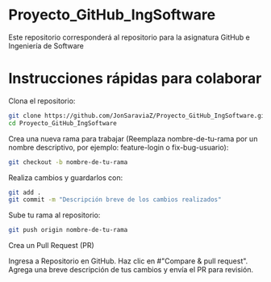 # Proyecto_GitHub_IngSoftware
Este repositorio corresponderá al repositorio para la asignatura GitHub e Ingeniería de Software

# Instrucciones rápidas para colaborar

Clona el repositorio:
```bash
git clone https://github.com/JonSaraviaZ/Proyecto_GitHub_IngSoftware.git
cd Proyecto_GitHub_IngSoftware
```

Crea una nueva rama para trabajar (Reemplaza nombre-de-tu-rama por un nombre descriptivo, por ejemplo: feature-login o fix-bug-usuario):
```bash
git checkout -b nombre-de-tu-rama
```

Realiza cambios y guardarlos con:

```bash
git add .
git commit -m "Descripción breve de los cambios realizados"
```

Sube tu rama al repositorio:

```bash
git push origin nombre-de-tu-rama
```

Crea un Pull Request (PR)

Ingresa a Repositorio en GitHub.
Haz clic en #"Compare & pull request".
Agrega una breve descripción de tus cambios y envía el PR para revisión.

